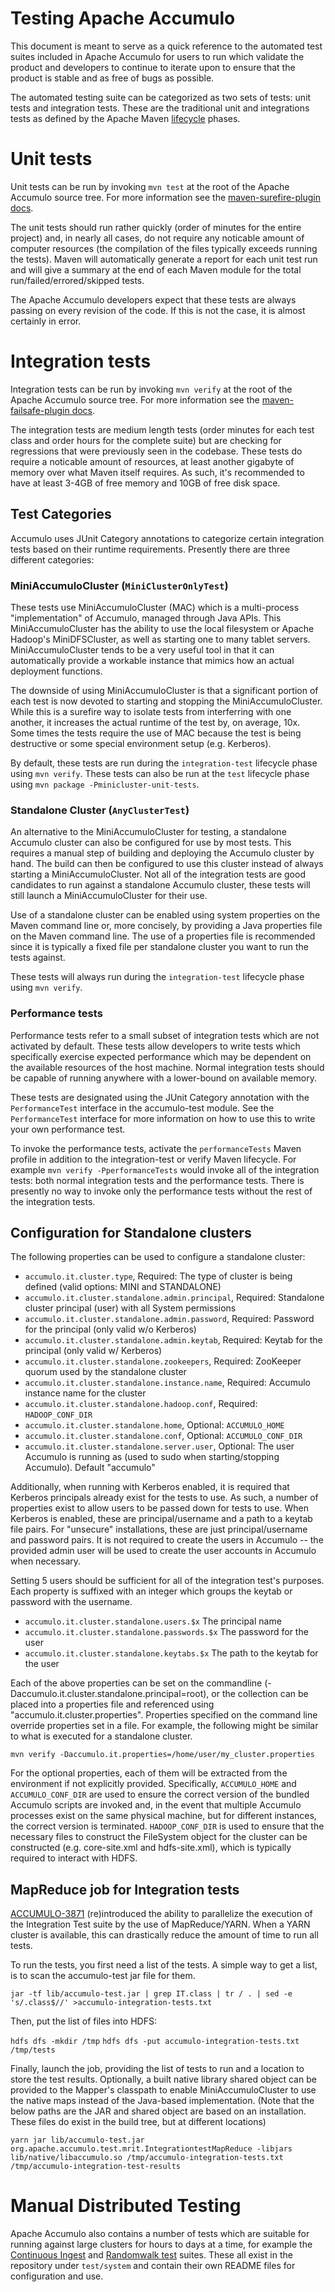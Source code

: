 <!--
Licensed to the Apache Software Foundation (ASF) under one or more
contributor license agreements.  See the NOTICE file distributed with
this work for additional information regarding copyright ownership.
The ASF licenses this file to You under the Apache License, Version 2.0
(the "License"); you may not use this file except in compliance with
the License.  You may obtain a copy of the License at

    http://www.apache.org/licenses/LICENSE-2.0

Unless required by applicable law or agreed to in writing, software
distributed under the License is distributed on an "AS IS" BASIS,
WITHOUT WARRANTIES OR CONDITIONS OF ANY KIND, either express or implied.
See the License for the specific language governing permissions and
limitations under the License.
-->

# Testing Apache Accumulo

This document is meant to serve as a quick reference to the automated test suites included in Apache Accumulo for users
to run which validate the product and developers to continue to iterate upon to ensure that the product is stable and as
free of bugs as possible.

The automated testing suite can be categorized as two sets of tests: unit tests and integration tests. These are the
traditional unit and integrations tests as defined by the Apache Maven [lifecycle][3] phases.

# Unit tests

Unit tests can be run by invoking `mvn test` at the root of the Apache Accumulo source tree.  For more information see
the [maven-surefire-plugin docs][4].

The unit tests should run rather quickly (order of minutes for the entire project) and, in nearly all cases, do not
require any noticable amount of computer resources (the compilation of the files typically exceeds running the tests).
Maven will automatically generate a report for each unit test run and will give a summary at the end of each Maven
module for the total run/failed/errored/skipped tests.

The Apache Accumulo developers expect that these tests are always passing on every revision of the code. If this is not
the case, it is almost certainly in error.

# Integration tests

Integration tests can be run by invoking `mvn verify` at the root of the Apache Accumulo source tree.  For more
information see the [maven-failsafe-plugin docs][5].

The integration tests are medium length tests (order minutes for each test class and order hours for the complete suite)
but are checking for regressions that were previously seen in the codebase. These tests do require a noticable amount of
resources, at least another gigabyte of memory over what Maven itself requires. As such, it's recommended to have at
least 3-4GB of free memory and 10GB of free disk space.

## Test Categories

Accumulo uses JUnit Category annotations to categorize certain integration tests based on their runtime requirements.
Presently there are three different categories:

### MiniAccumuloCluster (`MiniClusterOnlyTest`)

These tests use MiniAccumuloCluster (MAC) which is a multi-process "implementation" of Accumulo, managed
through Java APIs. This MiniAccumuloCluster has the ability to use the local filesystem or Apache Hadoop's
MiniDFSCluster, as well as starting one to many tablet servers. MiniAccumuloCluster tends to be a very useful tool in
that it can automatically provide a workable instance that mimics how an actual deployment functions.

The downside of using MiniAccumuloCluster is that a significant portion of each test is now devoted to starting and
stopping the MiniAccumuloCluster.  While this is a surefire way to isolate tests from interferring with one another, it
increases the actual runtime of the test by, on average, 10x. Some times the tests require the use of MAC because the
test is being destructive or some special environment setup (e.g. Kerberos).

By default, these tests are run during the `integration-test` lifecycle phase using `mvn verify`. These tests can
also be run at the `test` lifecycle phase using `mvn package -Pminicluster-unit-tests`.

### Standalone Cluster (`AnyClusterTest`)

An alternative to the MiniAccumuloCluster for testing, a standalone Accumulo cluster can also be configured for use by
most tests. This requires a manual step of building and deploying the Accumulo cluster by hand. The build can then be
configured to use this cluster instead of always starting a MiniAccumuloCluster.  Not all of the integration tests are
good candidates to run against a standalone Accumulo cluster, these tests will still launch a MiniAccumuloCluster for
their use.

Use of a standalone cluster can be enabled using system properties on the Maven command line or, more concisely, by
providing a Java properties file on the Maven command line. The use of a properties file is recommended since it is
typically a fixed file per standalone cluster you want to run the tests against.

These tests will always run during the `integration-test` lifecycle phase using `mvn verify`.

### Performance tests

Performance tests refer to a small subset of integration tests which are not activated by default. These tests allow
developers to write tests which specifically exercise expected performance which may be dependent on the available
resources of the host machine. Normal integration tests should be capable of running anywhere with a lower-bound on
available memory.

These tests are designated using the JUnit Category annotation with the `PerformanceTest` interface in the
accumulo-test module. See the `PerformanceTest` interface for more information on how to use this to write your
own performance test.

To invoke the performance tests, activate the `performanceTests` Maven profile in addition to the integration-test
or verify Maven lifecycle. For example `mvn verify -PperformanceTests` would invoke all of the integration tests:
both normal integration tests and the performance tests. There is presently no way to invoke only the performance
tests without the rest of the integration tests.


## Configuration for Standalone clusters

The following properties can be used to configure a standalone cluster:

- `accumulo.it.cluster.type`, Required: The type of cluster is being defined (valid options: MINI and STANDALONE)
- `accumulo.it.cluster.standalone.admin.principal`, Required: Standalone cluster principal (user) with all System permissions
- `accumulo.it.cluster.standalone.admin.password`, Required: Password for the principal (only valid w/o Kerberos)
- `accumulo.it.cluster.standalone.admin.keytab`, Required: Keytab for the principal (only valid w/ Kerberos)
- `accumulo.it.cluster.standalone.zookeepers`, Required: ZooKeeper quorum used by the standalone cluster
- `accumulo.it.cluster.standalone.instance.name`, Required: Accumulo instance name for the cluster
- `accumulo.it.cluster.standalone.hadoop.conf`, Required: `HADOOP_CONF_DIR`
- `accumulo.it.cluster.standalone.home`, Optional: `ACCUMULO_HOME`
- `accumulo.it.cluster.standalone.conf`, Optional: `ACCUMULO_CONF_DIR`
- `accumulo.it.cluster.standalone.server.user`, Optional: The user Accumulo is running as (used to sudo when starting/stopping Accumulo). Default "accumulo"

Additionally, when running with Kerberos enabled, it is required that Kerberos principals already exist
for the tests to use. As such, a number of properties exist to allow users to be passed down for tests
to use. When Kerberos is enabled, these are principal/username and a path to a keytab file pairs. For "unsecure"
installations, these are just principal/username and password pairs. It is not required to create the users
in Accumulo -- the provided admin user will be used to create the user accounts in Accumulo when necessary.

Setting 5 users should be sufficient for all of the integration test's purposes. Each property is suffixed
with an integer which groups the keytab or password with the username.

- `accumulo.it.cluster.standalone.users.$x` The principal name
- `accumulo.it.cluster.standalone.passwords.$x` The password for the user
- `accumulo.it.cluster.standalone.keytabs.$x` The path to the keytab for the user

Each of the above properties can be set on the commandline (-Daccumulo.it.cluster.standalone.principal=root), or the
collection can be placed into a properties file and referenced using "accumulo.it.cluster.properties". Properties
specified on the command line override properties set in a file.  For example, the following might be similar to
what is executed for a standalone cluster.

  `mvn verify -Daccumulo.it.properties=/home/user/my_cluster.properties`

For the optional properties, each of them will be extracted from the environment if not explicitly provided.
Specifically, `ACCUMULO_HOME` and `ACCUMULO_CONF_DIR` are used to ensure the correct version of the bundled
Accumulo scripts are invoked and, in the event that multiple Accumulo processes exist on the same physical machine,
but for different instances, the correct version is terminated. `HADOOP_CONF_DIR` is used to ensure that the necessary
files to construct the FileSystem object for the cluster can be constructed (e.g. core-site.xml and hdfs-site.xml),
which is typically required to interact with HDFS.

## MapReduce job for Integration tests

[ACCUMULO-3871][6] (re)introduced the ability to parallelize the execution of the Integration Test suite by the use
of MapReduce/YARN. When a YARN cluster is available, this can drastically reduce the amount of time to run all tests.

To run the tests, you first need a list of the tests. A simple way to get a list, is to scan the accumulo-test jar file for them.

`jar -tf lib/accumulo-test.jar | grep IT.class | tr / . | sed -e 's/.class$//' >accumulo-integration-tests.txt`

Then, put the list of files into HDFS:

`hdfs dfs -mkdir /tmp`
`hdfs dfs -put accumulo-integration-tests.txt /tmp/tests`

Finally, launch the job, providing the list of tests to run and a location to store the test results. Optionally, a built
native library shared object can be provided to the Mapper's classpath to enable MiniAccumuloCluster to use the native maps
instead of the Java-based implementation. (Note that the below paths are the JAR and shared object are based on an installation.
These files do exist in the build tree, but at different locations)

`yarn jar lib/accumulo-test.jar org.apache.accumulo.test.mrit.IntegrationtestMapReduce -libjars lib/native/libaccumulo.so /tmp/accumulo-integration-tests.txt /tmp/accumulo-integration-test-results`

# Manual Distributed Testing

Apache Accumulo also contains a number of tests which are suitable for running against large clusters for hours to days
at a time, for example the [Continuous Ingest][1] and [Randomwalk test][2] suites. These all exist in the repository under
`test/system` and contain their own README files for configuration and use.

[1]: test/system/continuous/README.md
[2]: test/system/randomwalk/README.md
[3]: https://maven.apache.org/guides/introduction/introduction-to-the-lifecycle.html
[4]: http://maven.apache.org/surefire/maven-surefire-plugin/
[5]: http://maven.apache.org/surefire/maven-failsafe-plugin/
[6]: https://issues.apache.org/jira/browse/ACCUMULO-3871
